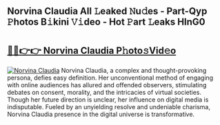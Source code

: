 ## Norvina Claudia All 𝙻eaked 𝙽u𝚍es - Part-Qyp 𝙿hotos B𝚒kini 𝚅𝚒deo - Hot 𝙿art 𝙻eaks HInG0

# <h2><a href="http://ld5af07.urlbe.top/?page=Norvina+Claudia">🔗🔗👉👉 Norvina Claudia P𝚑oto𝚜Vid𝚎o</a></h2>

[![Norvina Claudia](https://i.imgur.com/eBuTRDB.gif)](http://ld5af07.urlbe.top/?page=Norvina+Claudia)
Norvina Claudia, a complex and thought-provoking persona, defies easy definition. Her unconventional method of engaging with online audiences has allured and offended observers, stimulating debates on consent, morality, and the intricacies of virtual societies. Though her future direction is unclear, her influence on digital media is indisputable. Fueled by an unyielding resolve and undeniable charisma, Norvina Claudia presence in the digital universe is transformative.

